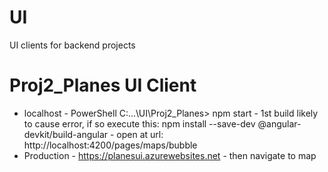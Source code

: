 # UI
UI clients for backend projects

# Proj2_Planes UI Client

- localhost - PowerShell C:\...\UI\Proj2_Planes> npm start - 1st build likely to cause error, if so execute this: npm install --save-dev @angular-devkit/build-angular - open at url: http://localhost:4200/pages/maps/bubble
- Production - https://planesui.azurewebsites.net - then navigate to map
